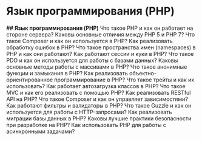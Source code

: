 # Язык программирования (PHP)

**## Язык программирования (PHP)**
Что такое PHP и как он работает на стороне сервера?
Каковы основные отличия между PHP 5 и PHP 7?
Что такое Composer и как он используется в PHP?
Как реализовать обработку ошибок в PHP?
Что такое пространства имен (namespaces) в PHP и как они работают?
Как работают сессии и куки в PHP?
Что такое PDO и как он используется для работы с базами данных?
Каковы основные методы работы с массивами в PHP?
Что такое анонимные функции и замыкания в PHP?
Как реализовать объектно-ориентированное программирование в PHP?
Что такое трейты и как их использовать?
Как работает автозагрузка классов в PHP?
Что такое MVC и как его реализовать с помощью PHP?
Как реализовать RESTful API на PHP?
Что такое Composer и как он управляет зависимостями?
Как работают фильтры и валидаторы в PHP?
Что такое Guzzle и как он используется для работы с HTTP-запросами?
Как реализовать миграции базы данных в PHP?
Каковы лучшие практики безопасности при разработке на PHP?
Как использовать PHP для работы с асинхронными задачами?
